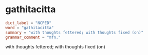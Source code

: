 # gathitacitta

``` toml
dict_label = "NCPED"
word = "gathitacitta"
summary = "with thoughts fettered; with thoughts fixed (on)"
grammar_comment = "mfn."
```

with thoughts fettered; with thoughts fixed (on)

